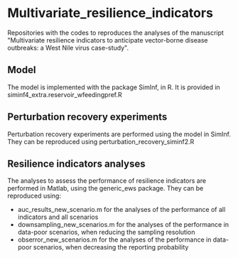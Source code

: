 # Multivariate_resilience_indicators

Repositories with the codes to reproduces the analyses of the manuscript "Multivariate resilience indicators to anticipate vector-borne disease outbreaks: a West Nile virus case-study".

## Model
The model is implemented with the package SimInf, in R. It is provided in siminf4_extra.reservoir_wfeedingpref.R

## Perturbation recovery experiments
Perturbation recovery experiments are performed using the model in SimInf. They can be reproduced using perturbation_recovery_siminf2.R

## Resilience indicators analyses
The analyses to assess the performance of resilience indicators are performed in Matlab, using the generic_ews package.
They can be reproduced using:
- auc_results_new_scenario.m for the analyses of the performance of all indicators and all scenarios
- downsampling_new_scenarios.m for the analyses of the performance in data-poor scenarios, when reducing the sampling resolution
- obserror_new_scenarios.m for the analyses of the performance in data-poor scenarios, when decreasing the reporting probability


